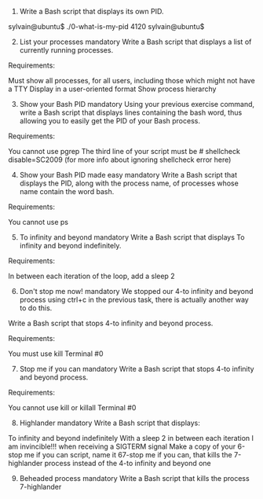1. Write a Bash script that displays its own PID.

sylvain@ubuntu$ ./0-what-is-my-pid
4120
sylvain@ubuntu$

2. List your processes
mandatory
Write a Bash script that displays a list of currently running processes.

Requirements:

Must show all processes, for all users, including those which might not have a TTY
Display in a user-oriented format
Show process hierarchy

3. Show your Bash PID
mandatory
Using your previous exercise command, write a Bash script that displays lines containing the bash word, thus allowing you to easily get the PID of your Bash process.

Requirements:

You cannot use pgrep
The third line of your script must be # shellcheck disable=SC2009 (for more info about ignoring shellcheck error here)

4. Show your Bash PID made easy
mandatory
Write a Bash script that displays the PID, along with the process name, of processes whose name contain the word bash.

Requirements:

You cannot use ps

5. To infinity and beyond
mandatory
Write a Bash script that displays To infinity and beyond indefinitely.

Requirements:

In between each iteration of the loop, add a sleep 2

6. Don't stop me now!
mandatory
We stopped our 4-to infinity and beyond process using ctrl+c in the previous task, there is actually another way to do this.

Write a Bash script that stops 4-to infinity and beyond process.

Requirements:

You must use kill
Terminal #0

7. Stop me if you can
mandatory
Write a Bash script that stops 4-to infinity and beyond process.

Requirements:

You cannot use kill or killall
Terminal #0

8. Highlander
mandatory
Write a Bash script that displays:

To infinity and beyond indefinitely
With a sleep 2 in between each iteration
I am invincible!!! when receiving a SIGTERM signal
Make a copy of your 6-stop me if you can script, name it 67-stop me if you can, that kills the 7-highlander process instead of the 4-to infinity and beyond one

9. Beheaded process
mandatory
Write a Bash script that kills the process 7-highlander
